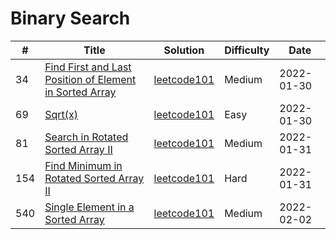 # Binary Search

| # | Title  | Solution | Difficulty | Date |
|---| -----  | -------- | ---------- | ---- |
|34|[Find First and Last Position of Element in Sorted Array](https://leetcode-cn.com/problems/find-first-and-last-position-of-element-in-sorted-array/)|[leetcode101](find_first_and_last_position_of_element_in_sorted_array)|Medium|2022-01-30|
|69|[Sqrt(x)](https://leetcode-cn.com/problems/sqrtx/)|[leetcode101](./sqrt_x)|Easy|2022-01-30|
|81|[Search in Rotated Sorted Array II](https://leetcode-cn.com/problems/search-in-rotated-sorted-array-ii/)|[leetcode101](./search_in_rotated_sorted_array_ii)|Medium|2022-01-31|
|154|[Find Minimum in Rotated Sorted Array II](https://leetcode-cn.com/problems/find-minimum-in-rotated-sorted-array-ii/)|[leetcode101](./find_minimum_in_rotated_sorted_array_ii)|Hard|2022-01-31|
|540|[Single Element in a Sorted Array](https://leetcode-cn.com/problems/single-element-in-a-sorted-array/)|[leetcode101](./single_element_in_a_sorted_array)|Medium|2022-02-02|
